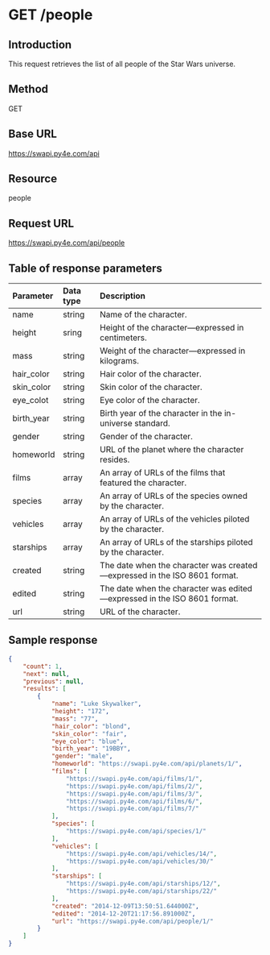 # GET /people

## Introduction

This request retrieves the list of all people of the Star Wars universe.

## Method

GET

## Base URL

https://swapi.py4e.com/api

## Resource

people

## Request URL

https://swapi.py4e.com/api/people

## Table of response parameters

|Parameter|Data type|Description|
|:--|:--|:--|
|name|string|Name of the character.|
|height|sring|Height of the character&mdash;expressed in centimeters.|
|mass|string|Weight of the character&mdash;expressed in kilograms.|
|hair_color|string|Hair color of the character.|
|skin_color|string|Skin color of the character.|
|eye_colot|string|Eye color of the character.|
|birth_year|string|Birth year of the character in the in-universe standard.|
|gender|string|Gender of the character.|
|homeworld|string|URL of the planet where the character resides.|
|films|array|An array of URLs of the films that featured the character.|
|species|array|An array of URLs of the species owned by the character.|
|vehicles|array|An array of URLs of the vehicles piloted by the character.|
|starships|array|An array of URLs of the starships piloted by the character.|
|created|string|The date when the character was created&mdash;expressed in the ISO 8601 format.|
|edited|string|The date when the character was edited&mdash;expressed in the ISO 8601 format.|
|url|string|URL of the character.|

## Sample response

```json
{
    "count": 1,
    "next": null,
    "previous": null,
    "results": [
        {
            "name": "Luke Skywalker",
            "height": "172",
            "mass": "77",
            "hair_color": "blond",
            "skin_color": "fair",
            "eye_color": "blue",
            "birth_year": "19BBY",
            "gender": "male",
            "homeworld": "https://swapi.py4e.com/api/planets/1/",
            "films": [
                "https://swapi.py4e.com/api/films/1/",
                "https://swapi.py4e.com/api/films/2/",
                "https://swapi.py4e.com/api/films/3/",
                "https://swapi.py4e.com/api/films/6/",
                "https://swapi.py4e.com/api/films/7/"
            ],
            "species": [
                "https://swapi.py4e.com/api/species/1/"
            ],
            "vehicles": [
                "https://swapi.py4e.com/api/vehicles/14/",
                "https://swapi.py4e.com/api/vehicles/30/"
            ],
            "starships": [
                "https://swapi.py4e.com/api/starships/12/",
                "https://swapi.py4e.com/api/starships/22/"
            ],
            "created": "2014-12-09T13:50:51.644000Z",
            "edited": "2014-12-20T21:17:56.891000Z",
            "url": "https://swapi.py4e.com/api/people/1/"
        }
    ]
}
```

